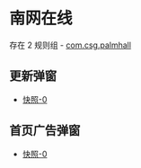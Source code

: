 # 南网在线

存在 2 规则组 - [com.csg.palmhall](/src/apps/com.csg.palmhall.ts)

## 更新弹窗

- [快照-0](https://i.gkd.li/import/12700060)

## 首页广告弹窗

- [快照-0](https://i.gkd.li/import/12700075)
